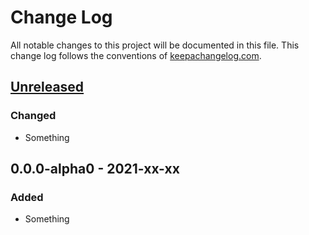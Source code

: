 # Change Log
All notable changes to this project will be documented in this file.
This change log follows the conventions of [keepachangelog.com](http://keepachangelog.com/).

## [Unreleased]
### Changed
- Something

## 0.0.0-alpha0 - 2021-xx-xx
### Added
- Something

[Unreleased]:  https://github.com/helins-io/wasmeta.cljc/compare/0.0.0-alpha0...HEAD
[0.0.0-alpha0]: https://github.com/helins-io/wasmeta.cljc/releases/tag/0.0.0-alpha0
